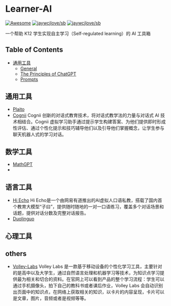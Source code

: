 # Learner-AI

<!--rehype:style=font-size: 38px; border-bottom: 0; display: flex; min-height: 260px; align-items: center; justify-content: center;-->

[![Awesome](https://awesome.re/badge.svg)](https://github.com/sindresorhus/awesome) [![jaywcjlove/sb](https://wangchujiang.com/sb/lang/english.svg)](README.md) [![jaywcjlove/sb](https://wangchujiang.com/sb/lang/chinese.svg)](README.zh-cn.md)

<!--rehype:style=text-align: center;-->

一个帮助 K12 学生实现自主学习（Self-regulated learning）的 AI 工具箱

## Table of Contents
- [通用工具](#通用工具)
    - [General](#general)
    - [The Principles of ChatGPT](#the-principles-of-chatgpt)
    - [Prompts](#prompts)

## 通用工具
- [Plaito](https://www.plaito.ai/)
- [Cognii](https://cognii.com//) Cognii 创新的对话式教育技术，将对话式教学法的力量与对话式 AI 技术相结合。Cognii 虚拟学习助手通过提示学生构建答案、为他们提供即时形成性评估、通过个性化提示和技巧辅导他们以及引导他们掌握概念，让学生参与聊天机器人式的学习对话。

## 数学工具
- [MathGPT](https://www.mathgpt.com/)
- 
## 语言工具
- [Hi Echo](https://hiecho.youdao.com/) Hi Echo是一个由网易有道推出的AI虚拟人口语私教，搭载了国内首个教育大模型“子曰”，提供随时随地的一对一口语练习，覆盖多个对话场景和话题，提供对话分数及完整对话报告。
- [Duolinguo](https://www.duolingo.com/) 

## 心理工具

## others
- [Volley-Labs](http://volley.technology/) Volley Labs 是一款基于移动设备的个性化学习工具，主要针对的是高中以及大学生，通过自然语言处理和机器学习等技术，为知识点学习提供最为相关和切合的资料。在官网上可以看到产品的整个学习流程：学生可以通过手机摄像头，拍下自己的教科书或者课后作业，Volley Labs 会自动识别出页面中的知识点，在网络上获取相关的知识，以卡片的内容呈现，卡片可以是文章，图片，音频或者是视频等等。
